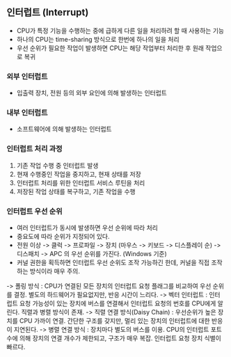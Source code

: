 ## 인터럽트 (Interrupt)
- CPU가 특정 기능을 수행하는 중에 급하게 다른 일을 처리하려 할 때 사용하는 기능
- 하나의 CPU는 time-sharing 방식으로 한번에 하나의 일을 처리
- 우선 순위가 필요한 작업이 발생하면 CPU는 해당 작업부터 처리한 후 원래 작업으로 복귀 

### 외부 인터럽트
- 입출력 장치, 전원 등의 외부 요인에 의해 발생하는 인터럽트

### 내부 인터럽트
- 소프트웨어에 의해 발생하는 인터럽트 


### 인터럽트 처리 과정
1. 기존 작업 수행 중 인터럽트 발생
2. 현재 수행중인 작업을 중지하고, 현재 상태를 저장
3. 인터럽트 처리를 위한 인터럽트 서비스 루틴을 처리
4. 저장된 작업 상태를 복구하고, 기존 작업을 수행


### 인터럽트 우선 순위
- 여러 인터럽트가 동시에 발생하면 우선 순위에 따라 처리
- 중요도에 따라 순위가 지정되어 있다. 
- 전원 이상 -> 클럭 -> 프로파일 -> 장치 (마우스 -> 키보드 -> 디스플레이 순) -> 디스패치 -> APC 의 우선 순위를 가진다. (Windows 기준)
- 커널 권한을 획득하면 인터럽트 우선 순위도 조작 가능하긴 한데, 커널을 직접 조작하는 방식이라 매우 주의. 

-> 폴링 방식 : CPU가 연결된 모든 장치의 인터럽트 요청 플래그를 비교하여 우선 순위를 결정. 별도의 하드웨어가 필요없지만, 반응 시간이 느리다. 
-> 벡터 인터럽트 : 인터럽트 요청 가능성이 있는 장치에 버스를 연결해서 인터럽트 요청의 번호를 CPU에게 알린다. 직렬과 병렬 방식이 존재.
-> 직렬 연결 방식(Daisy Chain) : 우선순위가 높은 장치를 CPU 가까이 연결. 간단한 구조를 갖지만, 멀리 있는 장치의 인터럽트에 대한 반응이 지연된다.
-> 병렬 연결 방식 : 장치마다 별도의 버스를 이용. CPU의 인터럽트 포트 수에 의해 장치의 연결 개수가 제한되고, 구조가 매우 복잡. 인터럽트 요청 장치 식별이 빠르다.  
